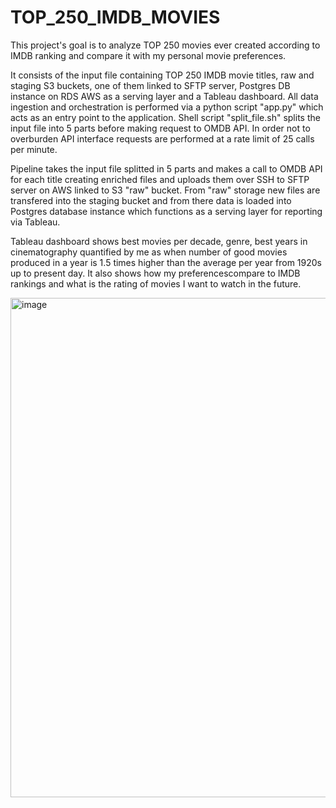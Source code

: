# TOP_250_IMDB_MOVIES

This project's goal is to analyze TOP 250 movies ever created according to IMDB ranking and compare it with my 
personal movie preferences.

It consists of the input file containing TOP 250 IMDB movie titles, raw and staging S3 buckets, one of them linked to SFTP server, Postgres DB instance on RDS AWS as a serving layer and a Tableau dashboard. 
All data ingestion and orchestration is performed via a python script "app.py" which acts as an entry point to the application. 
Shell script "split_file.sh" splits the input file into 5 parts before making request to OMDB API.
In order not to overburden API interface requests are performed at a rate limit of 25 calls per minute.

Pipeline takes the input file splitted in 5 parts and makes a call to OMDB API for each title 
creating enriched files and uploads them over SSH to SFTP server on AWS linked to S3 "raw" bucket.
From "raw" storage new files are transfered into the staging bucket and from there data is loaded 
into Postgres database instance which functions as a serving layer for reporting via Tableau.

Tableau dashboard shows best movies per decade, genre, best years in cinematography quantified by me as when 
number of good movies produced in a year is 1.5 times higher than the average per year from 1920s up to 
present day. It also shows how my preferencescompare to IMDB rankings and what is the rating of movies I want 
to watch in the future.

<img width="799" alt="image" src="https://github.com/StephanKnox/TOP_250_IMDB_MOVIES/assets/123996543/4f6a9646-1c16-48f8-85bc-bbefcf813f20">




